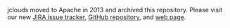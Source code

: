 jclouds moved to Apache in 2013 and archived this repository.  Please visit our
new [JIRA issue tracker](https://issues.apache.org/jira/projects/JCLOUDS),
[GitHub repository](https://github.com/jclouds/jclouds), and
[web page](https://jclouds.apache.org/).
